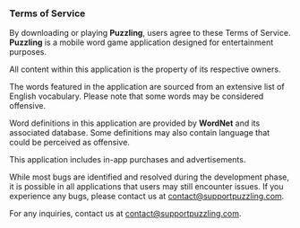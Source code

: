 ### Terms of Service

By downloading or playing **Puzzling**, users agree to these Terms of Service. **Puzzling** is a mobile word game application designed for entertainment purposes.

All content within this application is the property of its respective owners.

The words featured in the application are sourced from an extensive list of English vocabulary. Please note that some words may be considered offensive.

Word definitions in this application are provided by **WordNet** and its associated database. Some definitions may also contain language that could be perceived as offensive.

This application includes in-app purchases and advertisements.

While most bugs are identified and resolved during the development phase, it is possible in all applications that users may still encounter issues. If you experience any bugs, please contact us at [contact@supportpuzzling.com](mailto:contact@supportpuzzling.com).

For any inquiries, contact us at [contact@supportpuzzling.com](mailto:contact@supportpuzzling.com).
